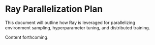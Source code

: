 # Ray Parallelization Plan

This document will outline how Ray is leveraged for parallelizing environment sampling, hyperparameter tuning, and distributed training.

Content forthcoming.
